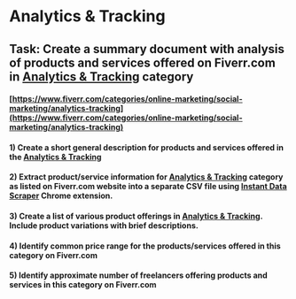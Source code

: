 # Analytics & Tracking
## Task: Create a summary document with analysis of products and services offered on Fiverr.com in [Analytics & Tracking](https://www.fiverr.com/categories/online-marketing/social-marketing/analytics-tracking) category
#### [https://www.fiverr.com/categories/online-marketing/social-marketing/analytics-tracking](https://www.fiverr.com/categories/online-marketing/social-marketing/analytics-tracking)
#### 1) Create a short general description for products and services offered in the [Analytics & Tracking](https://www.fiverr.com/categories/online-marketing/social-marketing/analytics-tracking)
#### 2) Extract product/service information for [Analytics & Tracking](https://www.fiverr.com/categories/online-marketing/social-marketing/analytics-tracking) category as listed on Fiverr.com website into a separate CSV file using [Instant Data Scraper](https://chrome.google.com/webstore/detail/instant-data-scraper/ofaokhiedipichpaobibbnahnkdoiiah) Chrome extension.
#### 3) Create a list of various product offerings in [Analytics & Tracking](https://www.fiverr.com/categories/online-marketing/social-marketing/analytics-tracking). Include product variations with brief descriptions.
#### 4) Identify common price range for the products/services offered in this category on Fiverr.com
#### 5) Identify approximate number of freelancers offering products and services in this category on Fiverr.com
